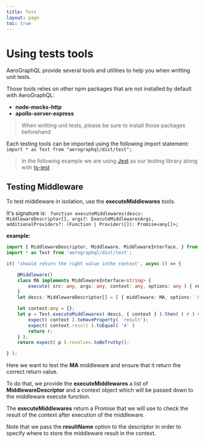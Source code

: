 ```yaml
---
title: Test
layout: page
toc: true
---
```


# Using tests tools

AeroGraphQL provide several tools and utilities to help you when writting unit tests.

Those tools relies on other npm packages that are not installed by default with AeroGraphQL:
* **node-mocks-http**
* **apollo-server-express**

> When writting unit tests, please be sure to install those packages beforehand

Each testing tools can be imported using the following import statement:
`import * as Test from "aerographql/dist/test";`

> In the following example we are using [Jest](https://facebook.github.io/jest/) as our testing library along with [ts-jest](https://github.com/kulshekhar/ts-jest) 

## Testing Middleware

To test middleware in isolation, use the **executeMiddlewares** tools.

It's signature is:
` function executeMiddlewares(descs: MiddlewareDescriptor[], args?: ExecuteMiddlewaresArgs, additionalProviders?: (Function | Provider)[]): Promise<any[]>;`

**example:**
```typescript
import { MiddlewareDescriptor, Middleware, MiddlewareInterface, } from './middleware';
import * as Test from 'aerographql/dist/test';

it( 'should return the right value inthe context', async () => {

    @Middleware()
    class MA implements MiddlewareInterface<string> {
        execute( src: any, args: any, context: any, options: any ) { return 'A'; }
    }
    let descs: MiddlewareDescriptor[] = [ { middleware: MA, options: 'Options', resultName: 'result' } ];

    let context:any = {};
    let p = Test.executeMiddlewares( descs, { context } ).then( ( r ) => {
        expect( context ).toHaveProperty( 'result');
        expect( context.result ).toEqual( 'A' )
        return r;
    } );
    return expect( p ).resolves.toBeTruthy();

} );
```

Here we want to test the **MA** middleware and ensure that it return the correct return value.

To do that, we provide the **executeMiddlewares** a list of **MiddlewareDescriptor** and a context object which will be passed down to the middleware execute function.

The **executeMiddlewares** return a Promise that we will use to check the result of the context after execution of the middleware.

Note that we pass the **resultName** option to the descriptor in order to specify where to store the middleware result in the context.
